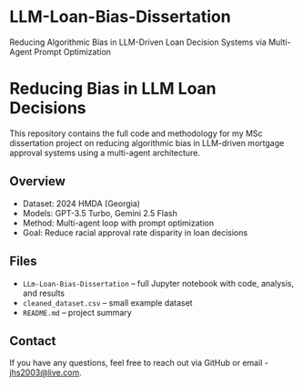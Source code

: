 # LLM-Loan-Bias-Dissertation
Reducing Algorithmic Bias in LLM-Driven Loan Decision Systems via Multi-Agent Prompt Optimization

# Reducing Bias in LLM Loan Decisions

This repository contains the full code and methodology for my MSc dissertation project on reducing algorithmic bias in LLM-driven mortgage approval systems using a multi-agent architecture.

## Overview
- Dataset: 2024 HMDA (Georgia)
- Models: GPT-3.5 Turbo, Gemini 2.5 Flash
- Method: Multi-agent loop with prompt optimization
- Goal: Reduce racial approval rate disparity in loan decisions

## Files
- `LLm-Loan-Bias-Dissertation` – full Jupyter notebook with code, analysis, and results
- `cleaned_dataset.csv` – small example dataset 
- `README.md` – project summary

## Contact
If you have any questions, feel free to reach out via GitHub or email - jhs2003@live.com.
